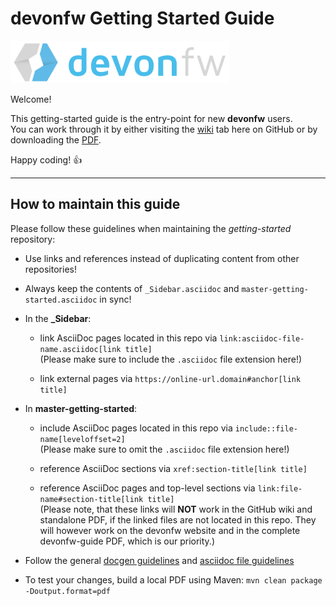 # devonfw Getting Started Guide

![devonfw logo](theme/images/devonfw-small.png "Welcome, new devonfw user!")

Welcome!

This getting-started guide is the entry-point for new **devonfw** users.\
You can work through it by either visiting the [wiki](https://github.com/devonfw/getting-started/wiki) tab here on GitHub or by downloading the [PDF](https://github.com/devonfw/getting-started/raw/master/devonfw_getting_started.pdf).

Happy coding! :thumbsup:

---

## How to maintain this guide

Please follow these guidelines when maintaining the *getting-started* repository:

- Use links and references instead of duplicating content from other repositories!

- Always keep the contents of `_Sidebar.asciidoc` and `master-getting-started.asciidoc` in sync!

- In the **_Sidebar**:

  - link AsciiDoc pages located in this repo via `link:asciidoc-file-name.asciidoc[link title]`\
  (Please make sure to include the `.asciidoc` file extension here!)

  - link external pages via `https://online-url.domain#anchor[link title]`

- In **master-getting-started**:

  - include AsciiDoc pages located in this repo via `include::file-name[leveloffset=2]`\
  (Please make sure to omit the `.asciidoc` file extension here!)

  - reference AsciiDoc sections via `xref:section-title[link title]`

  - reference AsciiDoc pages and top-level sections via `link:file-name#section-title[link title]`\
  (Please note, that these links will **NOT** work in the GitHub wiki and standalone PDF, if the linked files are not located in this repo. They will however work on the devonfw website and in the complete devonfw-guide PDF, which is our priority.)

- Follow the general [docgen guidelines](https://github.com/devonfw/docgen/wiki#guidelines) and [asciidoc file guidelines](https://github.com/devonfw/devonfw-guide/issues/43)

- To test your changes, build a local PDF using Maven: `mvn clean package -Doutput.format=pdf`